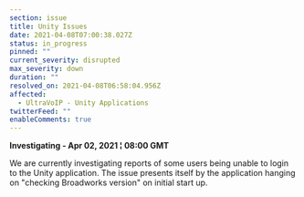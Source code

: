 ```yaml
---
section: issue
title: Unity Issues
date: 2021-04-08T07:00:38.027Z
status: in_progress
pinned: ""
current_severity: disrupted
max_severity: down
duration: ""
resolved_on: 2021-04-08T06:58:04.956Z
affected:
  - UltraVoIP - Unity Applications
twitterFeed: ""
enableComments: true
---
```

**Investigating - Apr 02, 2021 ¦ 08:00 GMT**

We are currently investigating reports of some users being unable to login to the Unity application. The issue presents itself by the application hanging on "checking Broadworks version" on initial start up.